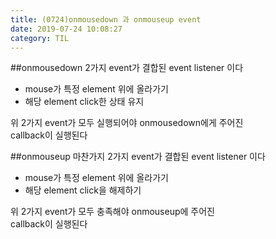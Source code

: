 ```yaml
---
title: (0724)onmousedown 과 onmouseup event
date: 2019-07-24 10:08:27
category: TIL
---
```


##onmousedown
2가지 event가 결합된 event listener 이다

- mouse가 특정 element 위에 올라가기
- 해당 element click한 상태 유지

위 2가지 event가 모두 실행되어야 onmousedown에게 주어진  
callback이 실행된다

##onmouseup
마찬가지 2가지 event가 결합된 event listener 이다

- mouse가 특정 element 위에 올라가기
- 해당 element click을 해제하기

위 2가지 event가 모두 충족해야 onmouseup에 주어진  
callback이 실행된다
